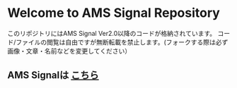 # Welcome to AMS Signal Repository
このリポジトリにはAMS Signal Ver2.0以降のコードが格納されています。 コード/ファイルの閲覧は自由ですが無断転載を禁止します。(フォークする際は必ず画像・文章・名前などを変更してください）
## AMS Signalは [こちら](https://amss.gasukaku.net/)
